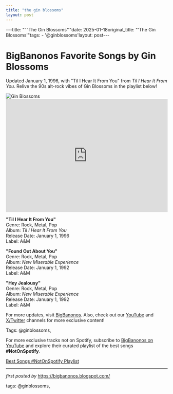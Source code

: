 ```yaml
---
title: "the gin blossoms"
layout: post
---
```

---title: "' 'The Gin Blossoms''"date: 2025-01-18original_title: "'The Gin Blossoms'"tags:  - '@ginblossoms'layout: post---<!-- Title of the Post --><h1 >BigBanonos Favorite Songs by Gin Blossoms</h1> <!-- Introductory Text --><p >Updated January 1, 1996, with "Til I Hear It From You" from <em>Til I Hear It From You</em>. Relive the 90s alt-rock vibes of Gin Blossoms in the playlist below!</p> <!-- Featured Image --><div > <img src="https://i.scdn.co/image/ab6761610000e5eb5c0f1358900eef3ae120f159" alt="Gin Blossoms" /></div> <!-- Spotify Embed --><div > <iframe src="https://open.spotify.com/embed/playlist/75mrYiK3v2yMWqTE3imnzk?utm_source=generator" width="100%" height="352" frameborder="0" allowfullscreen="" allow="autoplay; clipboard-write; encrypted-media; fullscreen; picture-in-picture" loading="lazy"></iframe></div> <!-- Song Information --><div > <p><strong>"Til I Hear It From You"</strong><br> Genre: Rock, Metal, Pop<br> Album: <em>Til I Hear It From You</em><br> Release Date: January 1, 1996<br> Label: A&M</p> <p><strong>"Found Out About You"</strong><br> Genre: Rock, Metal, Pop<br> Album: <em>New Miserable Experience</em><br> Release Date: January 1, 1992<br> Label: A&M</p> <p><strong>"Hey Jealousy"</strong><br> Genre: Rock, Metal, Pop<br> Album: <em>New Miserable Experience</em><br> Release Date: January 1, 1992<br> Label: A&M</p></div> <!-- Footer Links --><div > <p>For more updates, visit <a href="https://bigbanonos.blogspot.com/" target="_blank">BigBanonos</a>. Also, check out our <a href="https://www.youtube.com/@BigBanonos" target="_blank">YouTube</a> and <a href="https://x.com/bigbanonos" target="_blank">X/Twitter</a> channels for more exclusive content!</p></div> <!-- Tags --><p >Tags: @ginblossoms,</p><!--Subscribe and Playlist Links--><div>    <p>For more exclusive tracks not on Spotify, subscribe to <a href="https://www.youtube.com/@BigBanonos" target="_blank">BigBanonos on YouTube</a> and explore their curated playlist of the best songs <strong>#NotOnSpotify</strong>.</p>    <p><a href="https://www.youtube.com/playlist?list=PLtuNtuTatqI0kFahUCbtbfenC_ET5O_tr" target="_blank">Best Songs #NotOnSpotify Playlist<br /></a></p></div><hr /><p><em>first posted by</em> <a href="https://bigbanonos.blogspot.com/" rel="noopener" target="_new">https://bigbanonos.blogspot.com/</a></p><p>tags: @ginblossoms,</p>